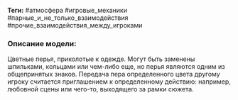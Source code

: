 **Теги:** #атмосфера #игровые_механики #парные_и_не_только_взаимодействия #прочие_взаимодействия_между_игроками
### Описание модели:
Цветные перья, приколотые к одежде. Могут быть заменены шпильками, кольцами или чем-либо еще, но перья являются одним из общепринятых знаков. Передача пера определенного цвета другому игроку считается приглашением к определенному действию: например, любовной сцены или чего-то, выходящего за рамки сюжета.